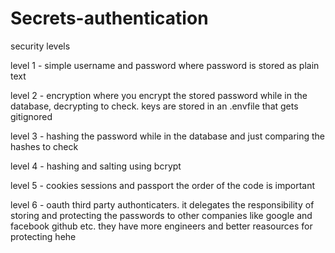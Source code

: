 # Secrets-authentication
security levels

level 1 - simple username and password where password is stored as plain text

level 2 - encryption where you encrypt the stored password while in the database, decrypting to check. keys are stored in an .envfile that gets gitignored

level 3 - hashing the password while in the database and just comparing the hashes to check

level 4 - hashing and salting using bcrypt

level 5 - cookies sessions and passport the order of the code is important

level 6 - oauth third party authonticaters. it delegates the responsibility of storing and protecting the passwords to other companies like google and facebook github etc. they have more engineers and better reasources for protecting hehe
